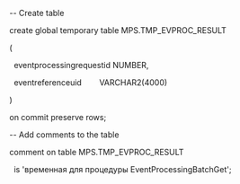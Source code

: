-- Create table

create global temporary table MPS.TMP_EVPROC_RESULT

(

  eventprocessingrequestid NUMBER,

  eventreferenceuid        VARCHAR2(4000)

)

on commit preserve rows;

-- Add comments to the table

comment on table MPS.TMP_EVPROC_RESULT

  is 'временная для процедуры EventProcessingBatchGet';